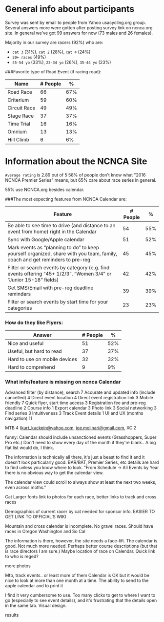 # General info about participants

Survey was sent by email to people from Yahoo usacycling.org group. Several answers more were gotten after posting survey link on ncnca.org site. In general we've got 99 answers for now (73 males and 26 females).

Majority in our survey are racers (92%) who are: 
- `cat 3` (31%), `cat 2` (28%), `cat 4` (24%)
- `20+ races` (49%)
- `45-54 yo` (33%), `23-34 yo` (26%), `35-44 yo` (23%)

###Favorite type of Road Event (if racing road):

Name | # People | %
----|----|----
Road Race |66 | 67%
Criterium | 59 | 60% 
Circuit Race |49 | 49% 
Stage Race |37 | 37% 
Time Trial |16 | 16% 
Omnium | 13 | 13% 
Hill Climb |6 | 6%

# Information about the NCNCA Site

`Average rating` is 2.89 out of 5
58% of people don't know what "2016 NCNCA Premier Series" means, but 65% care about race series in general.

 55% use NCNCA.org besides calendar.


###The most expecting features from NCNCA Calendar are:

Feature | # People |%
-----|----|---
Be able to see time to drive (and distance to an event from home) right in the Calendar | 54| 55%
Sync with Google/Apple calendar | 51| 52%
Mark events as “planning to do” to keep yourself organized, share with you team, family, coach and get reminders to pre-reg | 45 | 45%
Filter or search events by category (e.g. find events offering “45+ 1/2/3”, “Women 3/4” or “Junior 15-18” fields) | 42 |42%
Get SMS/Email with pre-reg deadline reminders | 39 | 39%
Filter or search events by start time for your categories | 23 | 23%

### How do they like Flyers:

Answer | # People | %
----|----|----
Nice and useful | 51 | 52% 
Useful, but hard to read | 37 | 37% 
Hard to use on mobile devices | 32 | 32% 
Hard to comprehend | 9 | 9%


### What info/feature is missing on ncnca Calendar

Advanced filter (by distance), search 7
Accurate and updated info (include cancelled) 4
Direct event location 4
Direct event registration link 3
Mobile friendly 7
Quick flyer, start time access 3
Registration fee and pre-reg deadline 2
Course info 1
Export calendar 3
Photo link 3
Social networking 3
Find series 3
Intuitiveness 3
Track Event details 1
UI and UX (months navigation) 11

MTB 4 (kurt_kuckein@yahoo.com, joe.molinari@gmail.com, 
XC 2
 
funny:
Calendar should include unsanctioned events (Grasshoppers, Super  Pro etc.)
Don't need to show every day of the month if they're blank.. A big flat list would do, I think.

The information is technically all there, it's just a beast to find it and it doesn't look particularly good. BAR/BAT, Premier Series, etc details are hard to find unless you know where to look.
"From Schedule -> All Events by Year there is no obvious way to get the calendar view.

The calendar view could scroll to always show at least the next two weeks, even across moths."


Cat
Larger fonts
link to photos for each race, better links to track and cross races

Demographics of current racer by cat needed for sponsor info. 
EASIER TO GET LINK TO OFFICIAL'S WIKI

Mountain and cross calendar is incomplete. No gravel races. Should have races in Oregon Washington and So Cal



The information is there, however, the site needs a face-lift.
The calendar is good. Not much more needed. Perhaps better course descriptions (but that is race directors I am sure.) Maybe location of race on Calendar. Quick link to who is reged?

more photos

Mtb, track events.. or least more of them
Calendar is OK but it would be nice to look at more than one month at a time. 
The ability to send to the apple calendar and to print it


I find it very cumbersome to use. Too many clicks to get to where I want to go (especially to see event details), and it's frustrating that the details open in the same tab.
Visual design.  


results